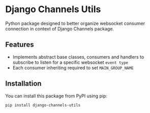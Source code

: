 # Django Channels Utils

 Python package designed to better organize websocket consumer connection in context of Django Channels package.

## Features
- Implements abstract base classes, consumers and handlers to subscribe to listen for a specific websocket `event type`
- Each consumer inheriting required to set `MAIN_GROUP_NAME`


## Installation

You can install this package from PyPI using pip:

```bash
pip install django-channels-utils
```

 




